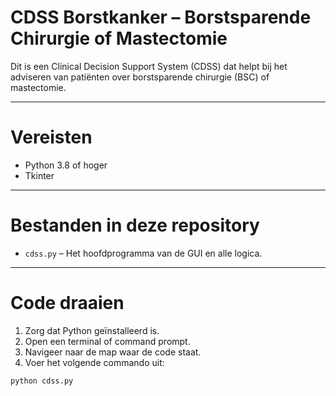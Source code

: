# CDSS Borstkanker – Borstsparende Chirurgie of Mastectomie

Dit is een Clinical Decision Support System (CDSS) dat helpt bij het adviseren van patiënten over borstsparende chirurgie (BSC) of mastectomie.

---

# Vereisten

- Python 3.8 of hoger
- Tkinter

---

# Bestanden in deze repository

- `cdss.py` – Het hoofdprogramma van de GUI en alle logica.

---

# Code draaien

1. Zorg dat Python geïnstalleerd is.
2. Open een terminal of command prompt.
3. Navigeer naar de map waar de code staat.
4. Voer het volgende commando uit:

```bash
python cdss.py
